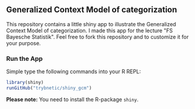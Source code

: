 ## Generalized Context Model of categorization
This repository contains a little shiny app to illustrate the Generalized Context Model of categorization. I made this app for the lecture "FS Bayesche Statistik". Feel free to fork this repository and to customize it for your purpose.

### Run the App
Simple type the following commands into your R REPL:
```R
library(shiny)
runGitHub("trybnetic/shiny_gcm")
```
**Please note:** You need to install the R-package `shiny`.
